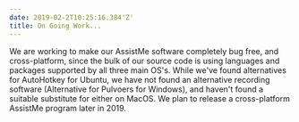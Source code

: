 ```yaml
---
date: 2019-02-2T10:25:16.384'Z'
title: On Going Work...
---
```

We are working to make our AssistMe software completely bug free, and
cross-platform, since the bulk of our source code is using languages and
packages supported by all three main OS's. While we've found alternatives for
AutoHotkey for Ubuntu, we have not found an alternative recording software
(Alternative for Pulvoers for Windows), and haven't found a suitable substitute
for either on MacOS. We plan to release a cross-platform AssistMe program later
in 2019.    
